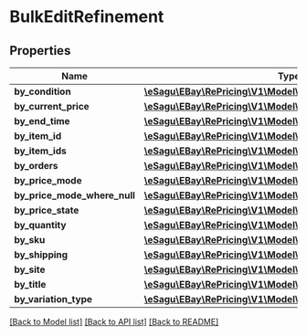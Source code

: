 # BulkEditRefinement

## Properties
Name | Type | Description | Notes
------------ | ------------- | ------------- | -------------
**by_condition** | [**\eSagu\EBay\RePricing\V1\Model\RefineByCondition**](RefineByCondition.md) |  | [optional] 
**by_current_price** | [**\eSagu\EBay\RePricing\V1\Model\RefineByCurrentPrice**](RefineByCurrentPrice.md) |  | [optional] 
**by_end_time** | [**\eSagu\EBay\RePricing\V1\Model\RefineByEndTime**](RefineByEndTime.md) |  | [optional] 
**by_item_id** | [**\eSagu\EBay\RePricing\V1\Model\RefineByItemId**](RefineByItemId.md) |  | [optional] 
**by_item_ids** | [**\eSagu\EBay\RePricing\V1\Model\RefineByItemIds**](RefineByItemIds.md) |  | [optional] 
**by_orders** | [**\eSagu\EBay\RePricing\V1\Model\RefineByOrders**](RefineByOrders.md) |  | [optional] 
**by_price_mode** | [**\eSagu\EBay\RePricing\V1\Model\RefineByPriceMode**](RefineByPriceMode.md) |  | [optional] 
**by_price_mode_where_null** | [**\eSagu\EBay\RePricing\V1\Model\RefineByPriceModeWhereNull**](RefineByPriceModeWhereNull.md) |  | [optional] 
**by_price_state** | [**\eSagu\EBay\RePricing\V1\Model\RefineByPriceState**](RefineByPriceState.md) |  | [optional] 
**by_quantity** | [**\eSagu\EBay\RePricing\V1\Model\RefineByQuantity**](RefineByQuantity.md) |  | [optional] 
**by_sku** | [**\eSagu\EBay\RePricing\V1\Model\RefineBySKU**](RefineBySKU.md) |  | [optional] 
**by_shipping** | [**\eSagu\EBay\RePricing\V1\Model\RefineByShipping**](RefineByShipping.md) |  | [optional] 
**by_site** | [**\eSagu\EBay\RePricing\V1\Model\RefineBySite**](RefineBySite.md) |  | [optional] 
**by_title** | [**\eSagu\EBay\RePricing\V1\Model\RefineByTitle**](RefineByTitle.md) |  | [optional] 
**by_variation_type** | [**\eSagu\EBay\RePricing\V1\Model\RefineByVariationType**](RefineByVariationType.md) |  | [optional] 

[[Back to Model list]](../README.md#documentation-for-models) [[Back to API list]](../README.md#documentation-for-api-endpoints) [[Back to README]](../README.md)



